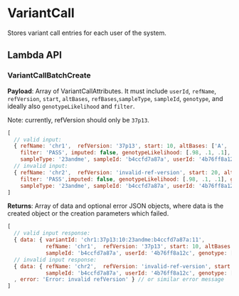 # VariantCall

Stores variant call entries for each user of the system.

## Lambda API

### VariantCallBatchCreate

**Payload**: Array of VariantCallAttributes. It must include `userId`, `refName`, `refVersion`, `start`, `altBases`, `refBases`,`sampleType`, `sampleId`, `genotype`, and ideally also `genotypeLikelihood` and `filter`.

Note: currently, refVersion should only be `37p13`.

```js
[
  // valid input:
  { refName: 'chr1',  refVersion: '37p13', start: 10, altBases: ['A', 'T'], refBases: 'C', 
    filter: 'PASS', imputed: false, genotypeLikelihood: [.98, .1, .1], genotype: [0, 1] 
    sampleType: '23andme', sampleId: 'b4ccfd7a87a', userId: '4b76ff8a12c',},
  // invalid input:
  { refName: 'chr2',  refVersion: 'invalid-ref-version', start: 20, altBases: ['G'], refBases: 'T', 
    filter: 'PASS',imputed: false, genotypeLikelihood: [.98, .1, .1], genotype: [0, 1] 
    sampleType: '23andme', sampleId: 'b4ccfd7a87a', userId: '4b76ff8a12c' },
]
```
**Returns**: Array of data and optional error JSON objects, where data is the created object or the creation parameters which failed.

```js
[
  // valid input response:
  { data: { variantId: 'chr1:37p13:10:23andme:b4ccfd7a87a:11', 
            refName: 'chr1',  refVersion: '37p13', start: 10, altBases: ['A', 'T'], refBases: 'C',  sampleType: '23andme',
            sampleId: 'b4ccfd7a87a', userId: '4b76ff8a12c', genotype: [0, 1], createdAt: '...', updatedAt: '...', id: '...', }},
  // invalid input response:
  { data: { refName: 'chr2',  refVersion: 'invalid-ref-version', start: 20, altBases: ['G'], refBases: 'T', sampleType: '23andme',
            sampleId: 'b4ccfd7a87a', userId: '4b76ff8a12c', genotype: [0, 1] },
  , error: 'Error: invalid refVersion' } // or similar error message
]
```
